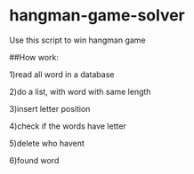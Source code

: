 # hangman-game-solver
Use this script to win hangman game 



##How work:

1)read all word in a database

2)do a list, with word with same length

3)insert letter position

4)check if the words have letter

5)delete who havent

6)found word
